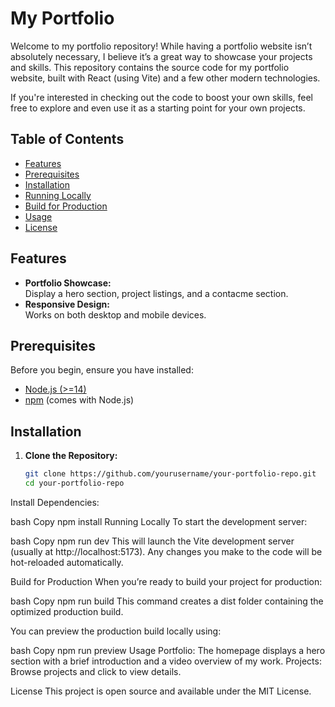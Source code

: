 # My Portfolio

Welcome to my portfolio repository! While having a portfolio website isn’t absolutely necessary, I believe it’s a great way to showcase your projects and skills. This repository contains the source code for my portfolio website, built with React (using Vite) and a few other modern technologies.

If you're interested in checking out the code to boost your own skills, feel free to explore and even use it as a starting point for your own projects.

## Table of Contents

- [Features](#features)
- [Prerequisites](#prerequisites)
- [Installation](#installation)
- [Running Locally](#running-locally)
- [Build for Production](#build-for-production)
- [Usage](#usage)
- [License](#license)

## Features

- **Portfolio Showcase:**  
  Display a hero section, project listings, and a contacme section.
- **Responsive Design:**  
  Works on both desktop and mobile devices.


## Prerequisites

Before you begin, ensure you have installed:

- [Node.js (>=14)](https://nodejs.org/)
- [npm](https://www.npmjs.com/) (comes with Node.js)

## Installation

1. **Clone the Repository:**

   ```bash
   git clone https://github.com/yourusername/your-portfolio-repo.git
   cd your-portfolio-repo
Install Dependencies:

bash
Copy
npm install
Running Locally
To start the development server:

bash
Copy
npm run dev
This will launch the Vite development server (usually at http://localhost:5173). Any changes you make to the code will be hot-reloaded automatically.

Build for Production
When you’re ready to build your project for production:

bash
Copy
npm run build
This command creates a dist folder containing the optimized production build.

You can preview the production build locally using:

bash
Copy
npm run preview
Usage
Portfolio:
The homepage displays a hero section with a brief introduction and a video overview of my work.
Projects:
Browse projects and click to view details.


License
This project is open source and available under the MIT License.
